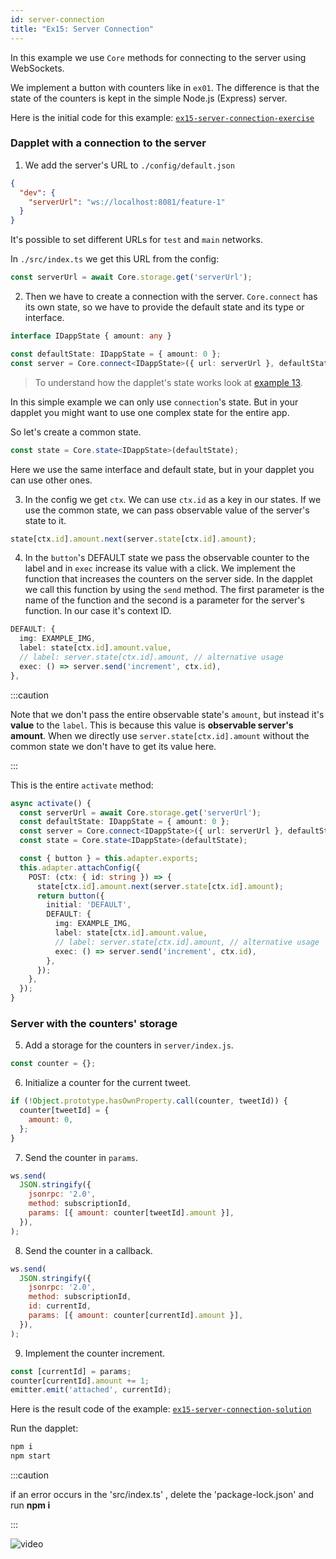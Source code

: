 ```yaml
---
id: server-connection
title: "Ex15: Server Connection"
---
```


In this example we use `Core` methods for connecting to the server using WebSockets.

We implement a button with counters like in `ex01`. The difference is that the state of the counters is kept in the simple Node.js (Express) server.

Here is the initial code for this example: [`ex15-server-connection-exercise`](https://github.com/dapplets/dapplet-template/tree/ex15-server-connection-exercise)

### Dapplet with a connection to the server

1.  We add the server's URL to `./config/default.json`

  ```json
  {
    "dev": {
      "serverUrl": "ws://localhost:8081/feature-1"
    }
  }
  ```

  It's possible to set different URLs for `test` and `main` networks.

  In `./src/index.ts` we get this URL from the config:

  ```typescript
  const serverUrl = await Core.storage.get('serverUrl');
  ```

2.  Then we have to create a connection with the server. `Core.connect` has its own state, so we have to provide the default state and its type or interface.

  ```typescript
  interface IDappState { amount: any }
  
  const defaultState: IDappState = { amount: 0 };
  const server = Core.connect<IDappState>({ url: serverUrl }, defaultState);
  ```

  > To understand how the dapplet's state works look at [example 13](/docs/shared-state).

  In this simple example we can only use `connection`'s state. But in your dapplet you might want to use one complex state for the entire app.

  So let's create a common state.

  ```typescript
  const state = Core.state<IDappState>(defaultState);
  ```

  Here we use the same interface and default state, but in your dapplet you can use other ones.

3.  In the config we get `ctx`. We can use `ctx.id` as a key in our states. If we use the common state, we can pass observable value of the server's state to it.

  ```typescript
  state[ctx.id].amount.next(server.state[ctx.id].amount);
  ```

4.  In the `button`'s DEFAULT state we pass the observable counter to the label and in `exec` increase its value with a click.
We implement the function that increases the counters on the server side. In the dapplet we call this function by using the `send` method. The first parameter is the name of the function and the second is a parameter for the server's function. In our case it's context ID.

  ```typescript
  DEFAULT: {
    img: EXAMPLE_IMG,
    label: state[ctx.id].amount.value,
    // label: server.state[ctx.id].amount, // alternative usage
    exec: () => server.send('increment', ctx.id),
  },
  ```

:::caution

Note that we don't pass the entire observable state's `amount`, but instead it's **value** to the `label`. This is because this value is **observable server's amount**.
When we directly use `server.state[ctx.id].amount` without the common state we don't have to get its value here.

:::

  This is the entire `activate` method:

  ```typescript
  async activate() {
    const serverUrl = await Core.storage.get('serverUrl');
    const defaultState: IDappState = { amount: 0 };
    const server = Core.connect<IDappState>({ url: serverUrl }, defaultState);
    const state = Core.state<IDappState>(defaultState);

    const { button } = this.adapter.exports;
    this.adapter.attachConfig({
      POST: (ctx: { id: string }) => {
        state[ctx.id].amount.next(server.state[ctx.id].amount);
        return button({
          initial: 'DEFAULT',
          DEFAULT: {
            img: EXAMPLE_IMG,
            label: state[ctx.id].amount.value,
            // label: server.state[ctx.id].amount, // alternative usage
            exec: () => server.send('increment', ctx.id),
          },
        });
      },
    });
  }
  ```

### Server with the counters' storage

5.  Add a storage for the counters in `server/index.js`.

  ```js
  const counter = {};
  ```

6.  Initialize a counter for the current tweet.

  ```js
  if (!Object.prototype.hasOwnProperty.call(counter, tweetId)) {
    counter[tweetId] = {
      amount: 0,
    };
  }
  ```

7.  Send the counter in `params`.

  ```js
  ws.send(
    JSON.stringify({
      jsonrpc: '2.0',
      method: subscriptionId,
      params: [{ amount: counter[tweetId].amount }],
    }),
  );
  ```

8.  Send the counter in a callback.

  ```js
  ws.send(
    JSON.stringify({
      jsonrpc: '2.0',
      method: subscriptionId,
      id: currentId,
      params: [{ amount: counter[currentId].amount }],
    }),
  );
  ```

9.  Implement the counter increment.

  ```js
  const [currentId] = params;
  counter[currentId].amount += 1;
  emitter.emit('attached', currentId);
  ```

Here is the result code of the example: [`ex15-server-connection-solution`](https://github.com/dapplets/dapplet-template/tree/ex15-server-connection-solution)

Run the dapplet:

```bash
npm i
npm start
```

:::caution

if an error occurs in the 'src/index.ts' , delete the 'package-lock.json' and run **npm i**

:::

![video](/video/ex_15.gif)